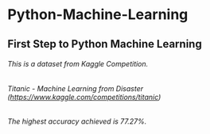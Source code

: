 # Python-Machine-Learning
## First Step to Python Machine Learning
###### This is a dataset from Kaggle Competition.
###### Titanic - Machine Learning from Disaster (https://www.kaggle.com/competitions/titanic)
###### The highest accuracy achieved is 77.27%.

